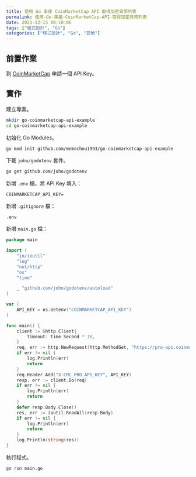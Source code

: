 ```yaml
---
title: 使用 Go 串接 CoinMarketCap API 取得加密貨幣列表
permalink: 使用-Go-串接-CoinMarketCap-API-取得加密貨幣列表
date: 2021-12-15 00:10:06
tags: ["程式設計", "Go"]
categories: ["程式設計", "Go", "其他"]
---
```


## 前置作業

到 [CoinMarketCap](https://coinmarketcap.com/api/) 申請一個 API Key。

## 實作

建立專案。

```BASH
mkdir go-coinmarketcap-api-example
cd go-coinmarketcap-api-example
```

初始化 Go Modules。

```BASH
go mod init github.com/memochou1993/go-coinmarketcap-api-example
```

下載 `joho/godotenv` 套件。

```BASH
go get github.com/joho/godotenv
```

新增 `.env` 檔，將 API Key 填入：

```ENV
COINMARKETCAP_API_KEY=
```

新增 `.gitignore` 檔：

```ENV
.env
```

新增 `main.go` 檔：

```GO
package main

import (
	"io/ioutil"
	"log"
	"net/http"
	"os"
	"time"

	_ "github.com/joho/godotenv/autoload"
)

var (
	API_KEY = os.Getenv("COINMARKETCAP_API_KEY")
)

func main() {
	client := &http.Client{
		Timeout: time.Second * 10,
	}
	req, err := http.NewRequest(http.MethodGet, "https://pro-api.coinmarketcap.com/v1/cryptocurrency/listings/latest", nil)
	if err != nil {
		log.Println(err)
		return
	}
	req.Header.Add("X-CMC_PRO_API_KEY", API_KEY)
	resp, err := client.Do(req)
	if err != nil {
		log.Println(err)
		return
	}
	defer resp.Body.Close()
	res, err := ioutil.ReadAll(resp.Body)
	if err != nil {
		log.Println(err)
		return
	}
	log.Println(string(res))
}
```

執行程式。

```BASH
go run main.go
```
